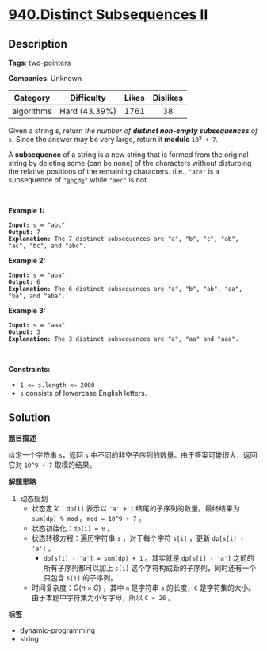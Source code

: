 # [940.Distinct Subsequences II](https://leetcode.com/problems/distinct-subsequences-ii/description/)

## Description

**Tags**: two-pointers

**Companies**: Unknown

|  Category  |  Difficulty   | Likes | Dislikes |
| :--------: | :-----------: | :---: | :------: |
| algorithms | Hard (43.39%) | 1761  |    38    |

<p>Given a string s, return <em>the number of <strong>distinct non-empty subsequences</strong> of</em> <code>s</code>. Since the answer may be very large, return it <strong>modulo</strong> <code>10<sup>9</sup> + 7</code>.</p>
A <strong>subsequence</strong> of a string is a new string that is formed from the original string by deleting some (can be none) of the characters without disturbing the relative positions of the remaining characters. (i.e., <code>&quot;ace&quot;</code> is a subsequence of <code>&quot;<u>a</u>b<u>c</u>d<u>e</u>&quot;</code> while <code>&quot;aec&quot;</code> is not.
<p>&nbsp;</p>
<p><strong class="example">Example 1:</strong></p>
<pre><code><strong>Input:</strong> s = &quot;abc&quot;
<strong>Output:</strong> 7
<strong>Explanation:</strong> The 7 distinct subsequences are &quot;a&quot;, &quot;b&quot;, &quot;c&quot;, &quot;ab&quot;, &quot;ac&quot;, &quot;bc&quot;, and &quot;abc&quot;.</code></pre>
<p><strong class="example">Example 2:</strong></p>
<pre><code><strong>Input:</strong> s = &quot;aba&quot;
<strong>Output:</strong> 6
<strong>Explanation:</strong> The 6 distinct subsequences are &quot;a&quot;, &quot;b&quot;, &quot;ab&quot;, &quot;aa&quot;, &quot;ba&quot;, and &quot;aba&quot;.</code></pre>
<p><strong class="example">Example 3:</strong></p>
<pre><code><strong>Input:</strong> s = &quot;aaa&quot;
<strong>Output:</strong> 3
<strong>Explanation:</strong> The 3 distinct subsequences are &quot;a&quot;, &quot;aa&quot; and &quot;aaa&quot;.</code></pre>
<p>&nbsp;</p>
<p><strong>Constraints:</strong></p>
<ul>
  <li><code>1 &lt;= s.length &lt;= 2000</code></li>
  <li><code>s</code> consists of lowercase English letters.</li>
</ul>

## Solution

**题目描述**

给定一个字符串 `s`，返回 `s` 中不同的非空子序列的数量。由于答案可能很大，返回它对 `10^9 + 7` 取模的结果。

**解题思路**

1. 动态规划
   - 状态定义：`dp[i]` 表示以 `'a' + i` 结尾的子序列的数量。最终结果为 `sum(dp) % mod` 。`mod = 10^9 + 7` 。
   - 状态初始化：`dp[i] = 0` 。
   - 状态转移方程：遍历字符串 `s` ，对于每个字符 `s[i]` ，更新 `dp[s[i] - 'a']` 。
     - `dp[s[i] - 'a'] = sum(dp) + 1` 。其实就是 `dp[s[i] - 'a']` 之前的所有子序列都可以加上 `s[i]` 这个字符构成新的子序列，同时还有一个只包含 `s[i]` 的子序列。
   - 时间复杂度：$O(n \times C)$ ，其中 `n` 是字符串 `s` 的长度，`C` 是字符集的大小。由于本题中字符集为小写字母，所以 `C = 26` 。

**标签**

- dynamic-programming
- string
